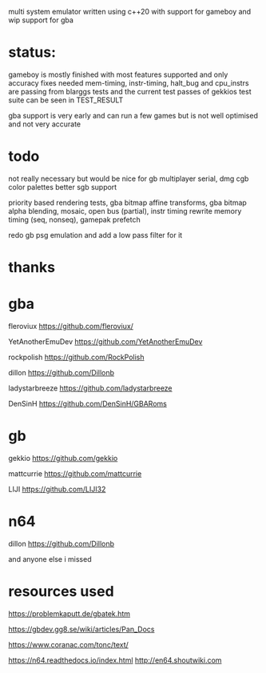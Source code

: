 multi system emulator written using c++20 with support for gameboy and wip support for gba

# status: 
gameboy is mostly finished with most features supported and only accuracy fixes needed
mem-timing, instr-timing, halt_bug and cpu_instrs are passing from blarggs tests
and the current test passes of gekkios test suite can be seen in TEST_RESULT

gba support is very early and can run a few games but is not well optimised
and not very accurate


# todo

not really necessary but would be nice for gb
multiplayer serial, dmg cgb color palettes
better sgb support

priority based rendering tests,
gba bitmap affine transforms,
gba bitmap alpha blending,
mosaic,
open bus (partial),
instr timing rewrite
memory timing (seq, nonseq),
gamepak prefetch

redo gb psg emulation and add a low pass filter for it


# thanks

# gba
fleroviux https://github.com/fleroviux/

YetAnotherEmuDev https://github.com/YetAnotherEmuDev

rockpolish https://github.com/RockPolish

dillon https://github.com/Dillonb

ladystarbreeze https://github.com/ladystarbreeze

DenSinH https://github.com/DenSinH/GBARoms

# gb
gekkio https://github.com/gekkio

mattcurrie https://github.com/mattcurrie

LIJI https://github.com/LIJI32

# n64
dillon https://github.com/Dillonb

and anyone else i missed

# resources used
https://problemkaputt.de/gbatek.htm

https://gbdev.gg8.se/wiki/articles/Pan_Docs

https://www.coranac.com/tonc/text/

https://n64.readthedocs.io/index.html
http://en64.shoutwiki.com